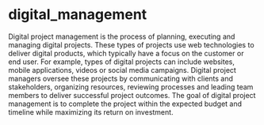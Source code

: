 # digital_management
Digital project management is the process of planning,
executing and managing digital projects. 
These types of projects use web technologies to deliver digital products,
which typically have a focus on the customer or end user. 
For example, types of digital projects can include websites,
mobile applications, videos or social media campaigns. 
Digital project managers oversee these projects by communicating with clients and stakeholders,
organizing resources, reviewing processes and leading team members to deliver successful project outcomes. 
The goal of digital project management is to complete the project within the expected budget and timeline while maximizing its return on investment.
